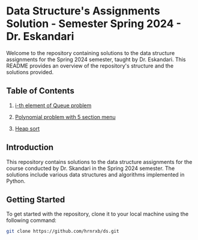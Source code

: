 # Data Structure's Assignments Solution - Semester Spring 2024 - Dr. Eskandari

Welcome to the repository containing solutions to the data structure assignments for the Spring 2024 semester, taught by Dr. Eskandari. This README provides an overview of the repository's structure and the solutions provided.

## Table of Contents

1. [i-th element of Queue problem](https://github.com/hrnrxb/ds/blob/main/i-th%20element%20of%20Queue%20problem.ipynb)
   
2. [Polynomial problem with 5 section menu](https://github.com/hrnrxb/ds/blob/main/polynomial%20problem%20with%205%20section%20menu.ipynb)
   
3. [Heap sort](https://github.com/hrnrxb/ds/blob/main/Heap%20sort.ipynb)


## Introduction

This repository contains solutions to the data structure assignments for the course conducted by Dr. Skandari in the Spring 2024 semester. The solutions include various data structures and algorithms implemented in Python.

## Getting Started

To get started with the repository, clone it to your local machine using the following command:

```bash
git clone https://github.com/hrnrxb/ds.git
